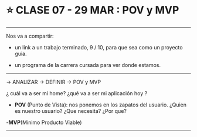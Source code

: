 # :star: CLASE 07 - 29 MAR : POV y  MVP

---

Nos va a compartir:

- un link a un trabajo terminado, 9 / 10, para que sea como un proyecto guia.

- un programa de la carrera cursada para ver donde estamos.
 
---

-> ANALIZAR -> DEFINIR -> POV y MVP

¿ cuál va a ser mi home? ¿qué va a ser mi aplicación hoy ?

- **POV** (Punto de Vista): nos ponemos en los zapatos del usuario. ¿Quien es nuestro usuario? ¿Que necesita? ¿Por que?

-**MVP**(Minimo Producto Viable)

---
